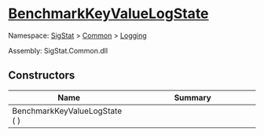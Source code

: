 # [BenchmarkKeyValueLogState](./BenchmarkKeyValueLogState.md)

Namespace: [SigStat](./) > [Common](./../README.md) > [Logging](./README.md)

Assembly: SigStat.Common.dll


## Constructors

| Name<div><a href="#"><img width=225></a></div> | Summary<div><a href="#"><img width=525></a></div> | 
| --- | --- | 
| BenchmarkKeyValueLogState (  ) |  | 


